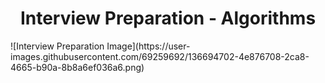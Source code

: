 # <div align="center">Interview Preparation - Algorithms</div>

<div>![Interview Preparation Image](https://user-images.githubusercontent.com/69259692/136694702-4e876708-2ca8-4665-b90a-8b8a6ef036a6.png)</div>
